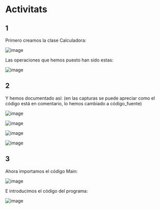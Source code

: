 # Activitats
## 1
Primero creamos la clase Calculadora:


![image](https://user-images.githubusercontent.com/114908591/234507567-c59c8bba-cf98-4323-acd4-59496a1c1770.png)
 
 Las operaciones que hemos puesto han sido estas:
 
 
![image](https://user-images.githubusercontent.com/114908591/234491870-878375c6-e01d-4940-971c-6d2a4111a371.png)

## 2
Y hemos documentado así: (en las capturas se puede apreciar como el código está en comentario, lo hemos cambiado a código_fuente)

![image](https://user-images.githubusercontent.com/114908591/234508082-b8814dbb-329e-4331-9899-ab0793466bb2.png)


![image](https://user-images.githubusercontent.com/114908591/234508876-f554232b-e89d-43b0-ab0f-96639f06395f.png)


![image](https://user-images.githubusercontent.com/114908591/234509090-840426cb-4926-4ae7-99c9-071383364efe.png)


![image](https://user-images.githubusercontent.com/114908591/234509173-992a0e05-3d37-46f3-8509-2237e3458048.png)


## 3
Ahora importamos el código Main:


![image](https://user-images.githubusercontent.com/114908591/234492093-b85ba2b5-2f76-4a16-b586-fa59e1e084c8.png)


E introducimos el código del programa:


![image](https://user-images.githubusercontent.com/114908591/234492163-1ae27073-c8ba-409d-8203-1b862775cd24.png)








 
